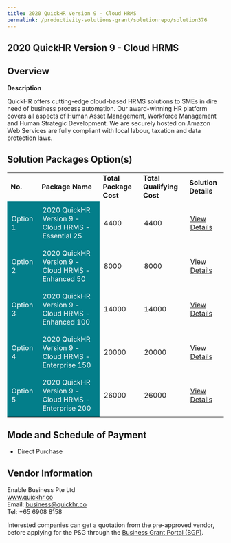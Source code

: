 ```yaml
---
title: 2020 QuickHR Version 9 - Cloud HRMS
permalink: /productivity-solutions-grant/solutionrepo/solution376
---
```


## 2020 QuickHR Version 9 - Cloud HRMS

## Overview

**Description**

QuickHR offers cutting-edge cloud-based HRMS solutions to SMEs in dire need of business process automation. Our award-winning HR platform covers all aspects of Human Asset Management, Workforce Management and Human Strategic Development. We are securely hosted on Amazon Web Services are fully compliant with local labour, taxation and data protection laws.

## Solution Packages Option(s)

<table>
<tr>
<td><b>No.</b></td>
<td><b>Package Name</b></td>
<td><b>Total Package Cost</b></td>
<td><b>Total Qualifying Cost</b></td>
<td><b>Solution Details</b></td>
</tr>
<tr>
<td style='padding: 10px; background-color: #037E8A; color: #FFFFFF;'>Option 1</td>
<td style='padding: 10px; background-color: #037E8A; color: #FFFFFF;'>2020 QuickHR Version 9 - Cloud HRMS - Essential 25</td>
<td style='padding: 10px;'>4400</td>
<td style='padding: 10px;'>4400</td>
<td style='padding: 10px;'><a href='https://www.gobusiness.gov.sg/images/psg/Enable_Business_20200084_Annex_3_20200625145618_Part_1.pdf' target='_blank'>View Details</a></td>
</tr>
<tr>
<td style='padding: 10px; background-color: #037E8A; color: #FFFFFF;'>Option 2</td>
<td style='padding: 10px; background-color: #037E8A; color: #FFFFFF;'>2020 QuickHR Version 9 - Cloud HRMS - Enhanced 50</td>
<td style='padding: 10px;'>8000</td>
<td style='padding: 10px;'>8000</td>
<td style='padding: 10px;'><a href='https://www.gobusiness.gov.sg/images/psg/Enable_Business_20200084_Annex_3_20200625145618_Part_2.pdf' target='_blank'>View Details</a></td>
</tr>
<tr>
<td style='padding: 10px; background-color: #037E8A; color: #FFFFFF;'>Option 3</td>
<td style='padding: 10px; background-color: #037E8A; color: #FFFFFF;'>2020 QuickHR Version 9 - Cloud HRMS - Enhanced 100</td>
<td style='padding: 10px;'>14000</td>
<td style='padding: 10px;'>14000</td>
<td style='padding: 10px;'><a href='https://www.gobusiness.gov.sg/images/psg/Enable_Business_20200084_Annex_3_20200625145618_Part_3.pdf' target='_blank'>View Details</a></td>
</tr>
<tr>
<td style='padding: 10px; background-color: #037E8A; color: #FFFFFF;'>Option 4</td>
<td style='padding: 10px; background-color: #037E8A; color: #FFFFFF;'>2020 QuickHR Version 9 - Cloud HRMS - Enterprise 150</td>
<td style='padding: 10px;'>20000</td>
<td style='padding: 10px;'>20000</td>
<td style='padding: 10px;'><a href='https://www.gobusiness.gov.sg/images/psg/Enable_Business_20200084_Annex_3_20200625145618_Part_4.pdf' target='_blank'>View Details</a></td>
</tr>
<tr>
<td style='padding: 10px; background-color: #037E8A; color: #FFFFFF;'>Option 5</td>
<td style='padding: 10px; background-color: #037E8A; color: #FFFFFF;'>2020 QuickHR Version 9 - Cloud HRMS - Enterprise 200</td>
<td style='padding: 10px;'>26000</td>
<td style='padding: 10px;'>26000</td>
<td style='padding: 10px;'><a href='https://www.gobusiness.gov.sg/images/psg/Enable_Business_20200084_Annex_3_20200625145618_Part_5.pdf' target='_blank'>View Details</a></td>
</tr>
</table>

## Mode and Schedule of Payment

 - Direct Purchase

## Vendor Information

 Enable Business Pte Ltd<br>www.quickhr.co<br>Email: business@quickhr.co<br>Tel: +65 6908 8158

Interested companies can get a quotation from the pre-approved vendor, before applying for the PSG through the <a href='https://www.businessgrants.gov.sg/' target='_blank' rel='noopener'>Business Grant Portal (BGP)</a>.

<script src="/jquery/resize-tables.js"></script>
